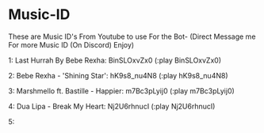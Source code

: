 # Music-ID
These are Music ID's From Youtube to use For the Bot-
(Direct Message me For more Music ID (On Discord) Enjoy)

1: Last Hurrah By Bebe Rexha: BinSLOxvZx0 (:play BinSLOxvZx0)

2: Bebe Rexha - 'Shining Star': hK9s8_nu4N8 (:play hK9s8_nu4N8)

3: Marshmello ft. Bastille - Happier: m7Bc3pLyij0 (:play m7Bc3pLyij0)

4: Dua Lipa - Break My Heart: Nj2U6rhnucI (:play Nj2U6rhnucI)

5:
